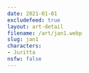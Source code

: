 ```yaml
---
date: 2021-01-01
excludefeed: true
layout: art-detail
filename: /art/jan1.webp
slug: jan1
characters:
- Juritta
nsfw: false
---
```

